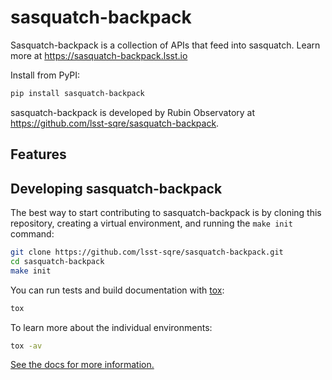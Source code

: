 # sasquatch-backpack

Sasquatch-backpack is a collection of APIs that feed into sasquatch.
Learn more at https://sasquatch-backpack.lsst.io

Install from PyPI:

```sh
pip install sasquatch-backpack
```

sasquatch-backpack is developed by Rubin Observatory at https://github.com/lsst-sqre/sasquatch-backpack.

## Features

<!-- A bullet list with things that this package does -->

## Developing sasquatch-backpack

The best way to start contributing to sasquatch-backpack is by cloning this repository, creating a virtual environment, and running the `make init` command:

```sh
git clone https://github.com/lsst-sqre/sasquatch-backpack.git
cd sasquatch-backpack
make init
```

You can run tests and build documentation with [tox](https://tox.wiki/en/latest/):

```sh
tox
```

To learn more about the individual environments:

```sh
tox -av
```

[See the docs for more information.](https://sasquatch-backpack.lsst.io/dev/development.html)
